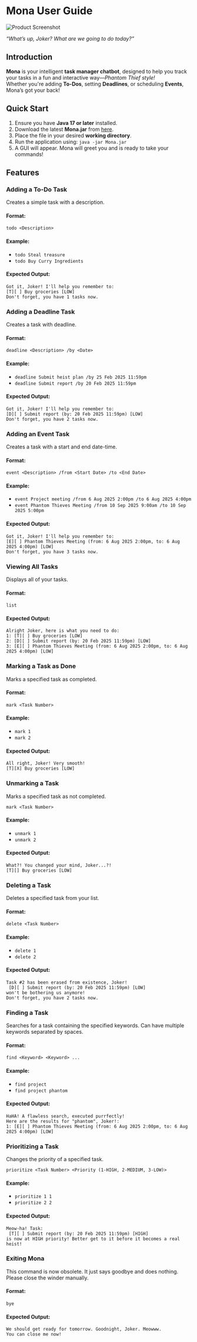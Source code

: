 # Mona User Guide

![Product Screenshot](./Ui.png)

*“What’s up, Joker? What are we going to do today?”*

## Introduction
**Mona** is your intelligent **task manager chatbot**, designed to help you track your tasks in a fun and interactive way—*Phantom Thief style!*  
Whether you're adding **To-Dos**, setting **Deadlines**, or scheduling **Events**, Mona’s got your back!

## Quick Start
1. Ensure you have **Java 17 or later** installed.
2. Download the latest **Mona.jar** from [here](https://github.com/WilkinsAng/ip/releases/download/A-UserGuide/Mona-v0.9.jar).
3. Place the file in your desired **working directory**.
4. Run the application using: `java -jar Mona.jar`
5. A GUI will appear. Mona will greet you and is ready to take your commands!

## Features

###  Adding a To-Do Task
Creates a simple task with a description.
#### **Format:**
```plaintext
todo <Description>
```
#### **Example:**
- `todo Steal treasure `
- `todo Buy Curry Ingredients`

#### **Expected Output:**
```plaintext
Got it, Joker! I'll help you remember to:
[T][ ] Buy groceries [LOW]
Don't forget, you have 1 tasks now.
```

###  Adding a Deadline Task
Creates a task with deadline.

#### **Format:**
```plaintext
deadline <Description> /by <Date>
```

#### **Example:**
- `deadline Submit heist plan /by 25 Feb 2025 11:59pm`
- `deadline Submit report /by 20 Feb 2025 11:59pm`

#### **Expected Output:**
```plaintext
Got it, Joker! I'll help you remember to:
[D][ ] Submit report (by: 20 Feb 2025 11:59pm) [LOW]
Don't forget, you have 2 tasks now.
```

###  Adding an Event Task
Creates a task with a start and end date-time.

#### **Format:**
```plaintext
event <Description> /from <Start Date> /to <End Date>
```

#### **Example:**
- `event Project meeting /from 6 Aug 2025 2:00pm /to 6 Aug 2025 4:00pm`
- `event Phantom Thieves Meeting /from 10 Sep 2025 9:00am /to 10 Sep 2025 5:00pm`

#### **Expected Output:**
```plaintext
Got it, Joker! I'll help you remember to:
[E][ ] Phantom Thieves Meeting (from: 6 Aug 2025 2:00pm, to: 6 Aug 2025 4:00pm) [LOW]
Don't forget, you have 3 tasks now.
```

###  Viewing All Tasks
Displays all of your tasks. 

#### **Format:**
```plaintext
list
```

#### **Expected Output:**
```plaintext
Alright Joker, here is what you need to do:
1: [T][ ] Buy groceries [LOW]
2: [D][ ] Submit report (by: 20 Feb 2025 11:59pm) [LOW]
3: [E][ ] Phantom Thieves Meeting (from: 6 Aug 2025 2:00pm, to: 6 Aug 2025 4:00pm) [LOW]
```

### Marking a Task as Done
Marks a specified task as completed.

#### **Format:**
```plaintext
mark <Task Number>
```

#### **Example:**
- `mark 1`
- `mark 2`

#### **Expected Output:**
```plaintext
All right, Joker! Very smooth!
[T][X] Buy groceries [LOW]
```

### Unmarking a Task
Marks a specified task as not completed.

```plaintext
mark <Task Number>
```

#### **Example:**
- `unmark 1`
- `unmark 2`

#### **Expected Output:**
```plaintext
What?! You changed your mind, Joker...?!
[T][] Buy groceries [LOW]
```

### Deleting a Task
Deletes a specified task from your list.

#### **Format:**
```plaintext
delete <Task Number>
```

#### **Example:**
- `delete 1`
- `delete 2`

#### **Expected Output:**
```plaintext
Task #2 has been erased from existence, Joker!
 [D][ ] Submit report (by: 20 Feb 2025 11:59pm) [LOW]
won't be bothering us anymore!
Don't forget, you have 2 tasks now.
```

### Finding a Task
Searches for a task containing the specified keywords.
Can have multiple keywords separated by spaces.

#### **Format:**
```plaintext
find <Keyword> <Keyword> ...
```

#### **Example:**
- `find project`
- `find project phantom`

#### **Expected Output:**
```plaintext
HaHA! A flawless search, executed purrfectly!
Here are the results for "phantom", Joker!:
1: [E][ ] Phantom Thieves Meeting (from: 6 Aug 2025 2:00pm, to: 6 Aug 2025 4:00pm) [LOW]
```

### Prioritizing a Task
Changes the priority of a specified task.
```
prioritize <Task Number> <Priority (1-HIGH, 2-MEDIUM, 3-LOW)>
```

#### **Example:**
- `prioritize 1 1`
- `prioritize 2 2`

#### **Expected Output:**
```plaintext
Meow-ha! Task:
 [T][ ] Submit report (by: 20 Feb 2025 11:59pm) [HIGH]
is now at HIGH priority! Better get to it before it becomes a real heist!
```

### Exiting Mona
This command is now obsolete. It just says goodbye and does nothing.
Please close the winder manually.

#### **Format:**
```plaintext
bye
```

#### **Expected Output:**
```plaintext
We should get ready for tomorrow. Goodnight, Joker. Meowww.
You can close me now!
```